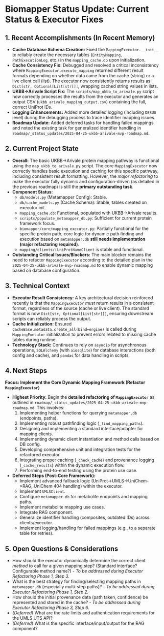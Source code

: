 # Biomapper Status Update: Current Status & Executor Fixes

## 1. Recent Accomplishments (In Recent Memory)

*   **Cache Database Schema Creation:** Fixed the `MappingExecutor.__init__` to reliably create the necessary tables (`EntityMapping`, `PathExecutionLog`, etc.) in the `mapping_cache.db` upon initialization.
*   **Cache Consistency Fix:** Debugged and resolved a critical inconsistency where `MappingExecutor.execute_mapping` returned different result formats depending on whether data came from the cache (string) or a live client call (list). The executor now consistently returns results as `Dict[str, Optional[List[str]]]`, wrapping cached string values in lists.
*   **UKBB->Arivale Script Fix:** The `scripts/map_ukbb_to_arivale.py` script now correctly processes the results from the executor and generates an output CSV (`ukbb_arivale_mapping_output.csv`) containing the full, correct UniProt IDs.
*   **Logging Enhancements:** Added more detailed logging (including `DEBUG` level) during the debugging process to trace identifier mapping issues.
*   **Roadmap Update:** Added deferred tasks for handling failed mappings and noted the existing task for generalized identifier handling in `roadmap/_status_updates/2025-04-25-ukbb-arivale-mvp-roadmap.md`.

## 2. Current Project State

*   **Overall:** The basic UKBB->Arivale protein mapping pathway is functional using the `map_ukbb_to_arivale.py` script. The core `MappingExecutor` now correctly handles basic execution and caching for this specific pathway, including consistent result formatting. However, the *major refactoring* to make the executor fully dynamic and configuration-driven (as detailed in the previous roadmap) is still the **primary outstanding task**.
*   **Component Status:**
    *   `db/models.py` (Metamapper Config): Stable.
    *   `db/cache_models.py` (Cache Schema): Stable, tables created on executor init.
    *   `mapping_cache.db`: Functional, populated with UKBB->Arivale results.
    *   `scripts/populate_metamapper_db.py`: Sufficient for current protein framework focus.
    *   `biomapper/core/mapping_executor.py`: Partially functional for the specific protein path; core logic for dynamic path finding and execution based on `metamapper.db` **still needs implementation (major refactoring required)**.
    *   `mapping/clients/`: `UniProtNameClient` is stable and functional.
*   **Outstanding Critical Issues/Blockers:** The main blocker remains the need to refactor `MappingExecutor` according to the detailed plan in the `2025-04-25-ukbb-arivale-mvp-roadmap.md` to enable dynamic mapping based on database configuration.

## 3. Technical Context

*   **Executor Result Consistency:** A key architectural decision reinforced recently is that the `MappingExecutor` *must* return results in a consistent format, regardless of the source (cache or live client). The standard format is now `Dict[str, Optional[List[str]]]`, ensuring downstream scripts can reliably process the output.
*   **Cache Initialization:** Ensured `CacheBase.metadata.create_all(bind=engine)` is called during `MappingExecutor` initialization to prevent errors related to missing cache tables during runtime.
*   **Technology Stack:** Continues to rely on `asyncio` for asynchronous operations, `SQLAlchemy` (with `aiosqlite`) for database interactions (both config and cache), and `pandas` for data handling in scripts.

## 4. Next Steps

**Focus: Implement the Core Dynamic Mapping Framework (Refactor `MappingExecutor`)**

*   **Highest Priority:** Begin the **detailed refactoring of `MappingExecutor`** as outlined in `roadmap/_status_updates/2025-04-25-ukbb-arivale-mvp-roadmap.md`. This involves:
    1.  Implementing helper functions for querying `metamapper.db` (endpoints, paths).
    2.  Implementing robust pathfinding logic (`_find_mapping_paths`).
    3.  Designing and implementing a standard interface/adapter for mapping clients.
    4.  Implementing dynamic client instantiation and method calls based on DB config.
    5.  Developing comprehensive unit and integration tests for the refactored executor.
    6.  Integrating proper caching (`_check_cache`) and provenance logging (`_cache_results`) within the dynamic execution flow.
    7.  Performing end-to-end testing using the protein use case.
*   **Deferred Steps (Post-Core Framework):**
    *   Implement advanced fallback logic (UniProt->UMLS->UniChem->RAG, UniChem 404 handling) within the executor.
    *   Implement `UMLSClient`.
    *   Configure `metamapper.db` for metabolite endpoints and mapping paths.
    *   Implement metabolite mapping use cases.
    *   Integrate RAG component.
    *   Generalize identifier handling (composites, outdated IDs) across clients/executor.
    *   Implement logging/handling for failed mappings (e.g., to a separate table for retries).

## 5. Open Questions & Considerations

*   How should the executor dynamically determine the correct client *method* to call for a given mapping step? (Standard interface? Configurable method name?) - *To be addressed during Executor Refactoring Phase 1, Step 3.*
*   What is the best strategy for finding/selecting mapping paths in `metamapper.db` (especially multi-step paths)? - *To be addressed during Executor Refactoring Phase 1, Step 2.*
*   How should the initial provenance data (path taken, confidence) be represented and stored in the cache? - *To be addressed during Executor Refactoring Phase 3, Step 6.*
*   _(Deferred)_ What are the rate limits and authentication requirements for the UMLS UTS API?
*   _(Deferred)_ What is the specific interface/input/output for the RAG component?
